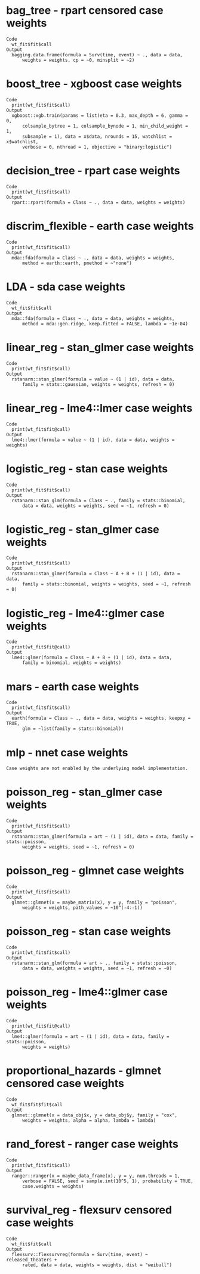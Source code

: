 # bag_tree - rpart censored case weights

    Code
      wt_fit$fit$call
    Output
      bagging.data.frame(formula = Surv(time, event) ~ ., data = data, 
          weights = weights, cp = ~0, minsplit = ~2)

# boost_tree - xgboost case weights

    Code
      print(wt_fit$fit$call)
    Output
      xgboost::xgb.train(params = list(eta = 0.3, max_depth = 6, gamma = 0, 
          colsample_bytree = 1, colsample_bynode = 1, min_child_weight = 1, 
          subsample = 1), data = x$data, nrounds = 15, watchlist = x$watchlist, 
          verbose = 0, nthread = 1, objective = "binary:logistic")

# decision_tree - rpart case weights

    Code
      print(wt_fit$fit$call)
    Output
      rpart::rpart(formula = Class ~ ., data = data, weights = weights)

# discrim_flexible - earth case weights

    Code
      print(wt_fit$fit$call)
    Output
      mda::fda(formula = Class ~ ., data = data, weights = weights, 
          method = earth::earth, pmethod = ~"none")

# LDA - sda case weights

    Code
      wt_fit$fit$call
    Output
      mda::fda(formula = Class ~ ., data = data, weights = weights, 
          method = mda::gen.ridge, keep.fitted = FALSE, lambda = ~1e-04)

# linear_reg - stan_glmer case weights

    Code
      print(wt_fit$fit$call)
    Output
      rstanarm::stan_glmer(formula = value ~ (1 | id), data = data, 
          family = stats::gaussian, weights = weights, refresh = 0)

# linear_reg - lme4::lmer case weights

    Code
      print(wt_fit$fit@call)
    Output
      lme4::lmer(formula = value ~ (1 | id), data = data, weights = weights)

# logistic_reg - stan case weights

    Code
      print(wt_fit$fit$call)
    Output
      rstanarm::stan_glm(formula = Class ~ ., family = stats::binomial, 
          data = data, weights = weights, seed = ~1, refresh = 0)

# logistic_reg - stan_glmer case weights

    Code
      print(wt_fit$fit$call)
    Output
      rstanarm::stan_glmer(formula = Class ~ A + B + (1 | id), data = data, 
          family = stats::binomial, weights = weights, seed = ~1, refresh = 0)

# logistic_reg - lme4::glmer case weights

    Code
      print(wt_fit$fit@call)
    Output
      lme4::glmer(formula = Class ~ A + B + (1 | id), data = data, 
          family = binomial, weights = weights)

# mars - earth case weights

    Code
      print(wt_fit$fit$call)
    Output
      earth(formula = Class ~ ., data = data, weights = weights, keepxy = TRUE, 
          glm = ~list(family = stats::binomial))

# mlp - nnet case weights

    Case weights are not enabled by the underlying model implementation.

# poisson_reg - stan_glmer case weights

    Code
      print(wt_fit$fit$call)
    Output
      rstanarm::stan_glmer(formula = art ~ (1 | id), data = data, family = stats::poisson, 
          weights = weights, seed = ~1, refresh = 0)

# poisson_reg - glmnet case weights

    Code
      print(wt_fit$fit$call)
    Output
      glmnet::glmnet(x = maybe_matrix(x), y = y, family = "poisson", 
          weights = weights, path_values = ~10^(-4:-1))

# poisson_reg - stan case weights

    Code
      print(wt_fit$fit$call)
    Output
      rstanarm::stan_glm(formula = art ~ ., family = stats::poisson, 
          data = data, weights = weights, seed = ~1, refresh = ~0)

# poisson_reg - lme4::glmer case weights

    Code
      print(wt_fit$fit@call)
    Output
      lme4::glmer(formula = art ~ (1 | id), data = data, family = stats::poisson, 
          weights = weights)

# proportional_hazards - glmnet censored case weights

    Code
      wt_fit$fit$fit$call
    Output
      glmnet::glmnet(x = data_obj$x, y = data_obj$y, family = "cox", 
          weights = weights, alpha = alpha, lambda = lambda)

# rand_forest - ranger case weights

    Code
      print(wt_fit$fit$call)
    Output
      ranger::ranger(x = maybe_data_frame(x), y = y, num.threads = 1, 
          verbose = FALSE, seed = sample.int(10^5, 1), probability = TRUE, 
          case.weights = weights)

# survival_reg - flexsurv censored case weights

    Code
      wt_fit$fit$call
    Output
      flexsurv::flexsurvreg(formula = Surv(time, event) ~ released_theaters + 
          rated, data = data, weights = weights, dist = "weibull")

